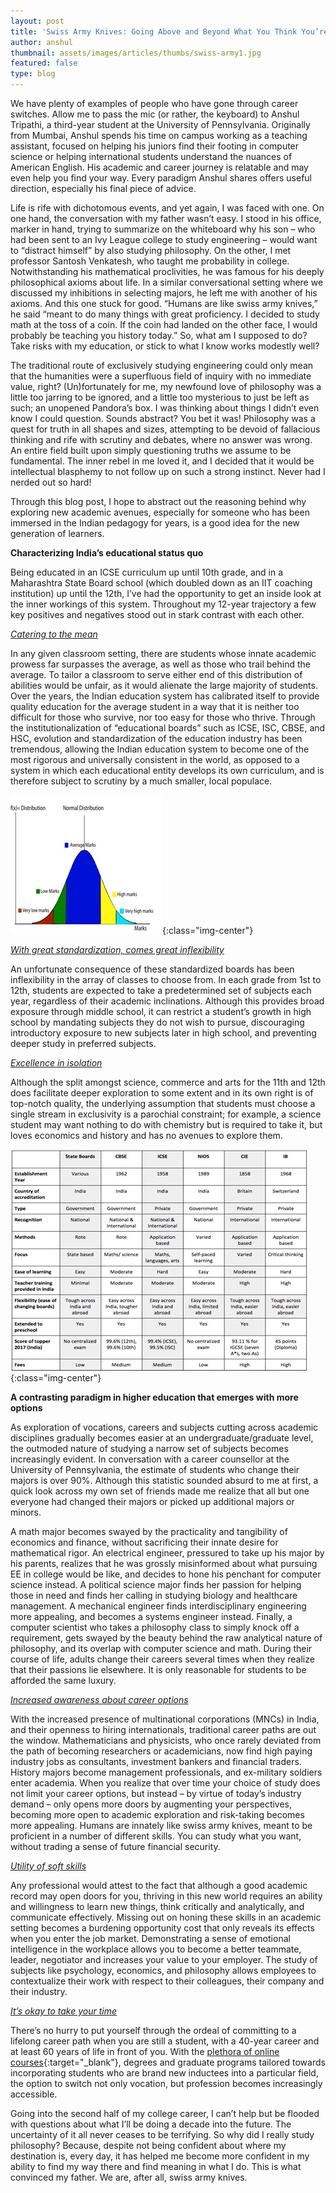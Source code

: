 ```yaml
---
layout: post
title: 'Swiss Army Knives: Going Above and Beyond What You Think You’re Built For'
author: anshul
thumbnail: assets/images/articles/thumbs/swiss-army1.jpg
featured: false
type: blog
---
```


We have plenty of examples of people who have gone through career switches. Allow me to pass the mic (or rather, the keyboard) to Anshul Tripathi, a third-year student at the University of Pennsylvania. Originally from Mumbai, Anshul spends his time on campus working as a teaching assistant, focused on helping his juniors find their footing in computer science or helping international students understand the nuances of American English. His academic and career journey is relatable and may even help you find your way. Every paradigm Anshul shares offers useful direction, especially his final piece of advice.

Life is rife with dichotomous events, and yet again, I was faced with one. On one hand, the conversation with my father wasn’t easy. I stood in his office, marker in hand, trying to summarize on the whiteboard why his son – who had been sent to an Ivy League college to study engineering – would want to “distract himself” by also studying philosophy. On the other, I met professor Santosh Venkatesh, who taught me probability in college. Notwithstanding his mathematical proclivities, he was famous for his deeply philosophical axioms about life. In a similar conversational setting where we discussed my inhibitions in selecting majors, he left me with another of his axioms. And this one stuck for good. “Humans are like swiss army knives,” he said “meant to do many things with great proficiency. I decided to study math at the toss of a coin. If the coin had landed on the other face, I would probably be teaching you history today.” So, what am I supposed to do? Take risks with my education, or stick to what I know works modestly well?

The traditional route of exclusively studying engineering could only mean that the humanities were a superfluous field of inquiry with no immediate value, right? (Un)fortunately for me, my newfound love of philosophy was a little too jarring to be ignored, and a little too mysterious to just be left as such; an unopened Pandora’s box. I was thinking about things I didn’t even know I could question. Sounds abstract? You bet it was! Philosophy was a quest for truth in all shapes and sizes, attempting to be devoid of fallacious thinking and rife with scrutiny and debates, where no answer was wrong. An entire field built upon simply questioning truths we assume to be fundamental. The inner rebel in me loved it, and I decided that it would be intellectual blasphemy to not follow up on such a strong instinct. Never had I nerded out so hard!

Through this blog post, I hope to abstract out the reasoning behind why exploring new academic avenues, especially for someone who has been immersed in the Indian pedagogy for years, is a good idea for the new generation of learners.

**Characterizing India’s educational status quo**

Being educated in an ICSE curriculum up until 10th grade, and in a Maharashtra State Board school (which doubled down as an IIT coaching institution) up until the 12th, I’ve had the opportunity to get an inside look at the inner workings of this system. Throughout my 12-year trajectory a few key positives and negatives stood out in stark contrast with each other.

<u><i>Catering to the mean</i></u>

In any given classroom setting, there are students whose innate academic prowess far surpasses the average, as well as those who trail behind the average. To tailor a classroom to serve either end of this distribution of abilities would be unfair, as it would alienate the large majority of students. Over the years, the Indian education system has calibrated itself to provide quality education for the average student in a way that it is neither too difficult for those who survive, nor too easy for those who thrive. Through the institutionalization of “educational boards” such as ICSE, ISC, CBSE, and HSC, evolution and standardization of the education industry has been tremendous, allowing the Indian education system to become one of the most rigorous and universally consistent in the world, as opposed to a system in which each educational entity develops its own curriculum, and is therefore subject to scrutiny by a much smaller, local populace.

![swiss-army](/assets/images/articles/swiss-army1.jpg){:class="img-center"}

<u><i>With great standardization, comes great inflexibility</i></u>

An unfortunate consequence of these standardized boards has been inflexibility in the array of classes to choose from. In each grade from 1st to 12th, students are expected to take a predetermined set of subjects each year, regardless of their academic inclinations. Although this provides broad exposure through middle school, it can restrict a student’s growth in high school by mandating subjects they do not wish to pursue, discouraging introductory exposure to new subjects later in high school, and preventing deeper study in preferred subjects. 

<u><i>Excellence in isolation</i></u>

Although the split amongst science, commerce and arts for the 11th and 12th does facilitate deeper exploration to some extent and in its own right is of top-notch quality, the underlying assumption that students must choose a single stream in exclusivity is a parochial constraint; for example, a science student may want nothing to do with chemistry but is required to take it, but loves economics and history and has no avenues to explore them.

![swiss-army](/assets/images/articles/swiss-army2.jpg){:class="img-center"}

**A contrasting paradigm in higher education that emerges with more options**

As exploration of vocations, careers and subjects cutting across academic disciplines gradually becomes easier at an undergraduate/graduate level, the outmoded nature of studying a narrow set of subjects becomes increasingly evident. In conversation with a career counsellor at the University of Pennsylvania, the estimate of students who change their majors is over 90%. Although this statistic sounded absurd to me at first, a quick look across my own set of friends made me realize that all but one everyone had changed their majors or picked up additional majors or minors. 

A math major becomes swayed by the practicality and tangibility of economics and finance, without sacrificing their innate desire for mathematical rigor. An electrical engineer, pressured to take up his major by his parents, realizes that he was grossly misinformed about what pursuing EE in college would be like, and decides to hone his penchant for computer science instead. A political science major finds her passion for helping those in need and finds her calling in studying biology and healthcare management. A mechanical engineer finds interdisciplinary engineering more appealing, and becomes a systems engineer instead. Finally, a computer scientist who takes a philosophy class to simply knock off a requirement, gets swayed by the beauty behind the raw analytical nature of philosophy, and its overlap with computer science and math. During their course of life, adults change their careers several times when they realize that their passions lie elsewhere. It is only reasonable for students to be afforded the same luxury.

<u><i>Increased awareness about career options</i></u>

With the increased presence of multinational corporations (MNCs) in India, and their openness to hiring internationals, traditional career paths are out the window. Mathematicians and physicists, who once rarely deviated from the path of becoming researchers or academicians, now find high paying industry jobs as consultants, investment bankers and financial traders. History majors become management professionals, and ex-military soldiers enter academia. When you realize that over time your choice of study does not limit your career options, but instead – by virtue of today’s industry demand – only opens more doors by augmenting your perspectives, becoming more open to academic exploration and risk-taking becomes more appealing. Humans are innately like swiss army knives, meant to be proficient in a number of different skills. You can study what you want, without trading a sense of future financial security.

<u><i>Utility of soft skills</i></u>

Any professional would attest to the fact that although a good academic record may open doors for you, thriving in this new world requires an ability and willingness to learn new things, think critically and analytically, and communicate effectively. Missing out on honing these skills in an academic setting becomes a burdening opportunity cost that only reveals its effects when you enter the job market. Demonstrating a sense of emotional intelligence in the workplace allows you to become a better teammate, leader, negotiator and increases your value to your employer. The study of subjects like psychology, economics, and philosophy allows employees to contextualize their work with respect to their colleagues, their company and their industry.

<u><i>It’s okay to take your time</i></u>

There’s no hurry to put yourself through the ordeal of committing to a lifelong career path when you are still a student, with a 40-year career and at least 60 years of life in front of you. With the [plethora of online courses](https://lore.online){:target="\_blank"}, degrees and graduate programs tailored towards incorporating students who are brand new inductees into a particular field, the option to switch not only vocation, but profession becomes increasingly accessible. 

Going into the second half of my college career, I can’t help but be flooded with questions about what I’ll be doing a decade into the future. The uncertainty of it all never ceases to be terrifying. So why did I really study philosophy? Because, despite not being confident about where my destination is, every day, it has helped me become more confident in my ability to find my way there and find meaning in what I do. This is what convinced my father. We are, after all, swiss army knives.


